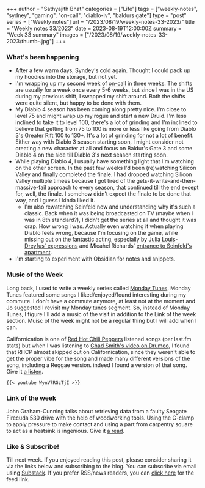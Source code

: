 +++
author = "Sathyajith Bhat"
categories = ["Life"]
tags = ["weekly-notes", "sydney", "gaming", "on-call", "diablo-iv", "baldurs gate"]
type = "post"
series = ["Weekly notes"]
url = "/2023/08/19/weekly-notes-33-2023/"
title = "Weekly notes 33/2023"
date = 2023-08-19T12:00:00Z
summary = "Week 33 summary"
images = ["/2023/08/19/weekly-notes-33-2023/thumb-.jpg"]
+++

### What's been happening

* After a few warm days, Syndey's cold again. Thought I could pack up my hoodies into the storage, but not yet. 
* I'm wrapping up my second week of [on-call](tags/on-call/) in three weeks. The shifts are usually for a week once every 5-6 weeks, but since I was in the US during my previous shift, I swapped my shift around. Both the shifts were quite silent, but happy to be done with them.
* My Diablo 4 season has been coming along pretty nice. I'm close to level 75 and might wrap up my rogue and start a new Druid. I'm less inclined to take it to level 100, there's a lot of grinding and I'm inclined to believe that getting from 75 to 100 is more or less like going from Diablo 3's Greater Rift 100 to 130+. It's a lot of grinding for not a lot of benefit. Either way with Diablo 3 season starting soon, I might consider not creating a new character at all and focus on Baldur's Gate 3 and some Diablo 4 on the side till Diablo 3's next season starting soon.
* While playing Diablo 4, I usually have something light that I'm watching on the other screen. In the past few weeks I'd been (re)watching Silicon Valley and finally completed the finale. I had dropped watching Silicon Valley multiple timees because I got tired of the gets-it-write-and-then-massive-fail approach to every season, that continued till the end except for, well, the finale. I somehow didn't expect the finale to be done that way, and I guess I kinda liked it. 
    * I'm also rewatching Seinfeld now and understanding why it's such a classic. Back when it was being broadcasted on TV (maybe when I was in 8th standard?), I didn't get the series at all and thought it was crap. How wrong i was. Actually even watching it when playing Diablo feels wrong, because I'm focusing on the game, while missing out on the fantastic acting, especially by [Julia Louis-Dreyfus' expressions](https://www.youtube.com/watch?v=ZTvtSKXwu0o) and Micahel Richards' [entrance to Seinfeld's apartment](https://www.youtube.com/watch?v=tZmf4uz_fRk&list=PLM5HYcF2798O_fcyYdIhQhXlJAHCS39WS).
* I'm starting to experiment with Obsidian for notes and snippets. 

### Music of the Week

Long back, I used to write a weekly series called [Monday Tunes](https://sathyabh.at/categories/monday-tunes/). Monday Tunes featured some songs I liked/enjoyed/found interesting during my commute. I don't have a commute anymore, at least not at the moment and Jo suggested I revisit my Monday tunes segment. So, instead of Monday Tunes, I figure I'll add a music of the visit in addition to the Link of the week section. Muisc of the week might not be a regular thing but I will add when I can. 

Californication is one of [Red Hot Chili Peppers](https://www.last.fm/music/Red+Hot+Chili+Peppers) listened songs (per last.fm stats) but when I was listening to [Chad Smith's video on Drumeo](https://www.youtube.com/watch?v=OdGZVxkNzIg&t=639s), I found that RHCP almost skipped out on Californication, since they weren't able to get the proper vibe for the song and made many different versions of the song, including a Reggae version. indeed I found a version of that song. Give it [a listen](https://www.youtube.com/watch?v=WynV7RGzTjI). 

    {{< youtube WynV7RGzTjI >}}

### Link of the week

John Graham-Cunning talks about retrieving data from a faulty Seagate Firecuda 530 drive with the help of woodworking tools. Using the G-clamp to apply pressure to make contact and using a part from carpentry square to act as a heatsink is ingenious. Give it [a read](https://blog.jgc.org/2023/08/retrieving-1tb-of-data-from-faulty.html).


### Like & Subscribe!

Till next week. If you enjoyed reading this post, please consider sharing it via the links below and subscribing to the blog. You can subscribe via email using [Substack](https://sathyabhat.substack.com/). If you prefer RSS/news readers, you can [click here](https://sathyabh.at/index.xml) for the feed link.